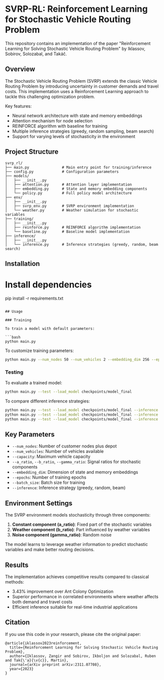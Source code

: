 # SVRP-RL: Reinforcement Learning for Stochastic Vehicle Routing Problem

This repository contains an implementation of the paper "Reinforcement Learning for Solving Stochastic Vehicle Routing Problem" by Iklassov, Sobirov, Solozabal, and Takáč.

## Overview

The Stochastic Vehicle Routing Problem (SVRP) extends the classic Vehicle Routing Problem by introducing uncertainty in customer demands and travel costs. This implementation uses a Reinforcement Learning approach to tackle this challenging optimization problem.

Key features:
- Neural network architecture with state and memory embeddings
- Attention mechanism for node selection
- REINFORCE algorithm with baseline for training
- Multiple inference strategies (greedy, random sampling, beam search)
- Support for varying levels of stochasticity in the environment

## Project Structure

```
svrp_rl/
├── main.py               # Main entry point for training/inference
├── config.py             # Configuration parameters
├── models/
│   ├── __init__.py
│   ├── attention.py      # Attention layer implementation
│   ├── embedding.py      # State and memory embedding components
│   └── policy.py         # Full policy model architecture
├── env/
│   ├── __init__.py
│   ├── svrp_env.py       # SVRP environment implementation
│   └── weather.py        # Weather simulation for stochastic variables
├── training/
│   ├── __init__.py
│   ├── reinforce.py      # REINFORCE algorithm implementation
│   └── baseline.py       # Baseline model implementation  
├── inference/
│   ├── __init__.py
│   └── inference.py      # Inference strategies (greedy, random, beam search)
```

## Installation

# Install dependencies
pip install -r requirements.txt
```

## Usage

### Training

To train a model with default parameters:

```bash
python main.py
```

To customize training parameters:

```bash
python main.py --num_nodes 50 --num_vehicles 2 --embedding_dim 256 --epochs 200 --batch_size 16
```

### Testing

To evaluate a trained model:

```bash
python main.py --test --load_model checkpoints/model_final
```

To compare different inference strategies:

```bash
python main.py --test --load_model checkpoints/model_final --inference greedy
python main.py --test --load_model checkpoints/model_final --inference random --num_samples 32
python main.py --test --load_model checkpoints/model_final --inference beam --beam_width 5
```

## Key Parameters

- `--num_nodes`: Number of customer nodes plus depot
- `--num_vehicles`: Number of vehicles available
- `--capacity`: Maximum vehicle capacity
- `--a_ratio`, `--b_ratio`, `--gamma_ratio`: Signal ratios for stochastic components
- `--embedding_dim`: Dimension of state and memory embeddings
- `--epochs`: Number of training epochs
- `--batch_size`: Batch size for training
- `--inference`: Inference strategy (greedy, random, beam)

## Environment Settings

The SVRP environment models stochasticity through three components:

1. **Constant component (a_ratio)**: Fixed part of the stochastic variables
2. **Weather component (b_ratio)**: Part influenced by weather variables
3. **Noise component (gamma_ratio)**: Random noise

The model learns to leverage weather information to predict stochastic variables and make better routing decisions.

## Results

The implementation achieves competitive results compared to classical methods:

- 3.43% improvement over Ant Colony Optimization
- Superior performance in correlated environments where weather affects both demand and travel costs
- Efficient inference suitable for real-time industrial applications

## Citation

If you use this code in your research, please cite the original paper:

```
@article{iklassov2023reinforcement,
  title={Reinforcement Learning for Solving Stochastic Vehicle Routing Problem},
  author={Iklassov, Zangir and Sobirov, Ikboljon and Solozabal, Ruben and Tak{\'a}{\v{c}}, Martin},
  journal={arXiv preprint arXiv:2311.07708},
  year={2023}
}
```